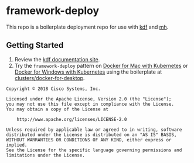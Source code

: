 # framework-deploy

This repo is a boilerplate deployment repo for use with [kdf](https://kdf.csco.cloud/)
and [mh](https://github.com/cisco-sso/mh).


## Getting Started

1. Review the [kdf documentation site](https://kdf.csco.cloud/).
1. Try the `framework-deploy` pattern on
[Docker for Mac with Kubernetes](https://blog.docker.com/2018/01/docker-mac-kubernetes/)
or [Docker for Windows with Kubernetes](https://learnk8s.io/blog/installing-docker-and-kubernetes-on-windows)
using the boilerplate at [clusters/docker-for-desktop](clusters/docker-for-desktop).


```
Copyright © 2018 Cisco Systems, Inc.

Licensed under the Apache License, Version 2.0 (the "License");
you may not use this file except in compliance with the License.
You may obtain a copy of the License at

    http://www.apache.org/licenses/LICENSE-2.0

Unless required by applicable law or agreed to in writing, software
distributed under the License is distributed on an "AS IS" BASIS,
WITHOUT WARRANTIES OR CONDITIONS OF ANY KIND, either express or implied.
See the License for the specific language governing permissions and
limitations under the License.
```
